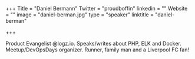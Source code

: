 +++
Title = "Daniel Bermann"
Twitter = "proudboffin"
linkedin = ""
Website = ""
image = "daniel-berman.jpg"
type = "speaker"
linktitle = "daniel-berman"

+++

Product Evangelist @logz.io. Speaks/writes about PHP, ELK and Docker. Meetup/DevOpsDays organizer. Runner, family man and a Liverpool FC fan!
